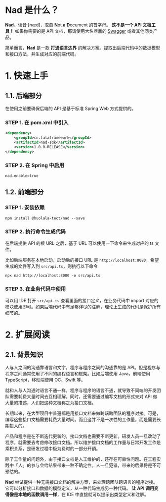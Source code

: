 # Nad 是什么？

**Nad**，读音 [næd]，取自 **N**ot **a** **D**ocument 的首字母。
**这不是一个 API 文档工具！**
如果你需要的是 API 文档，那请使用大名鼎鼎的 [Swagger](https://swagger.io/) 或者其他同类产品。

简单而言，**Nad** 是一款 **打通语言边界** 的解决方案。提取出后端代码中的数据模型和接口方法，并生成对应的前端代码。

# 1. 快速上手

## 1.1. 后端部分

在使用之前要确保后端的 API 是基于标准 Spring Web 方式提供的。

### STEP 1. 在 pom.xml 中引入

```pom.xml
<dependency>
	<groupId>cn.lalaframework</groupId>
	<artifactId>nad-sdk</artifactId>
	<version>1.0.0-RELEASE</version>
</dependency>
```

### STEP 2. 在 Spring 中启用

```application.properties
nad.enable=true
```

## 1.2. 前端部分

### STEP 1. 安装依赖

```shell
npm install @huolala-tect/nad --save
```

### STEP 2. 执行命令生成代码

在后端提供 API 的根 URL 之后，基于 URL 可以使用一下命令来生成对应的 ts 文件。

比如后端服务在本地启动，启动后的接口 URL 是 `http://localhost:8080`，希望生成的文件写入到 `src/api.ts`，则执行以下命令

```shell
npx nad http://localhost:8080 -o src/api.ts
```

### STEP 3. 在业务代码中使用

可以用 IDE 打开 `src/api.ts` 查看里面的接口定义，在业务代码中 import 对应的模块使用即可。如果后端代码中有足够详尽的注解，理论上生成的代码是保护所有细节的。

# 2. 扩展阅读

## 2.1. 背景知识

人与人之间的沟通靠语言和文字，程序与程序之间的沟通靠的是 API。但是程序与程序之间通常使用了不同的编程语言和框架。比如后端使用 Java，前端使用 TypeScript，移动端使用 OC、Swift 等。

就和人与人沟通时语言不通一样，程序与程序的语言不通，就导致不同端的开发团队需要耗费大量时间去互相理解。同时，还需要通过编写文档的形式来对 API 做大量的描述，人们把这种文档称之为接口文档。

长期以来，在大型项目中普遍都是用接口文档来做跨端跨团队的程序对接。可是，编写这些接口文档需要耗费大量时间。而且这并不是一次性的工作量，而是需要长期投入的。

产品和程序是在不断迭代更新的，接口文档也需要不断更新。研发人员一旦改动了程序，就需要去考虑修改接口文档。所以维护接口文档的工作量与日常开发工作是乘积关系，是研发过程中极为费时的一部分开销。

除了工作量的问题外，由于接口文档是人工维护的，还存在可靠性问题。在工程实践中「人」的参与会给结果带来一种不确定性。人一旦犯错，带来的后果将是不可预估的。

**Nad** 尝试提供一种无需接口文档的解决方案，来处理跨团队跨语言的程序对接。
它可以分析接口和数据的模型定义，从一种代码生成另一种代码。
**让 API 调用变得像是本地的函数调用一样**，在 IDE 中直接就可以提示出类型定义和注解。
